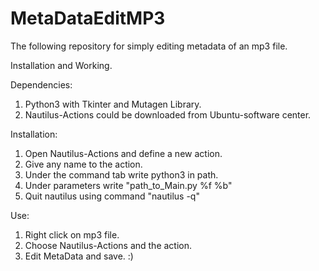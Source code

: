 # MetaDataEditMP3
The following repository for simply editing metadata of an mp3 file.


Installation and Working.

Dependencies:	
1. Python3 with Tkinter and Mutagen Library.	
2. Nautilus-Actions could be downloaded from Ubuntu-software center.	

Installation:	
1. Open Nautilus-Actions and define a new action.	
2. Give any name to the action.		
3. Under the command tab write python3 in path.		
4. Under parameters write "path_to_Main.py %f %b"	
5. Quit nautilus using command "nautilus -q"	

Use:	
1. Right click on mp3 file.		
2. Choose Nautilus-Actions and the action.	
3. Edit MetaData and save. :)	
